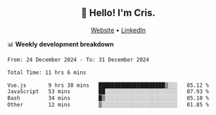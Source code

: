 
<h2 align="center">👋 Hello! I'm Cris.</h2>
<p align="center">
  <a href="https://www.criscunas.dev">Website</a> •
  <a href="https://www.linkedin.com/in/cristophercunas/">LinkedIn</a> 
</p>


📊 **Weekly development breakdown**
<!--START_SECTION:waka-->

```txt
From: 24 December 2024 - To: 31 December 2024

Total Time: 11 hrs 6 mins

Vue.js       9 hrs 38 mins   █████████████████████▒░░░   85.12 %
JavaScript   53 mins         ██░░░░░░░░░░░░░░░░░░░░░░░   07.93 %
Bash         34 mins         █▒░░░░░░░░░░░░░░░░░░░░░░░   05.10 %
Other        12 mins         ▒░░░░░░░░░░░░░░░░░░░░░░░░   01.85 %
```

<!--END_SECTION:waka-->
